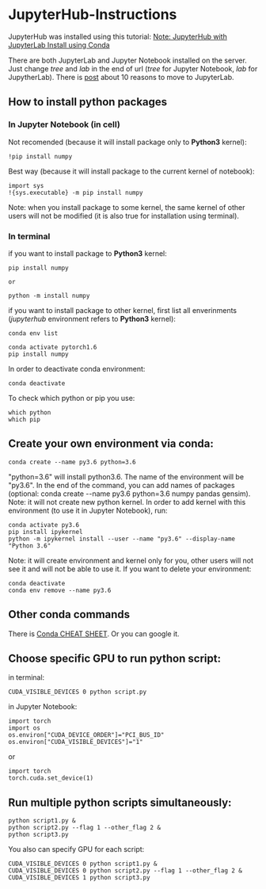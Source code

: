 # JupyterHub-Instructions

JupyterHub was installed using this tutorial: [Note: JupyterHub with JupyterLab Install using Conda](https://www.pugetsystems.com/labs/hpc/Note-JupyterHub-with-JupyterLab-Install-using-Conda-1729/?__cf_chl_captcha_tk__=2b09eabaee415536161c510f692993167f0fae39-1605719268-0-AT0lMwu6Nq5_klECiVLrHm1lSOYR-Xgj_p1h1z3SMHWZOxNAcNFfcA81gy-W3c0EehzlXvCeEFzl_7_z6j8qyfCJVgMVOQAZZxtTQPeSWVNM-fG1edis8D9um7_Z6BktMeetiFSG1Jr9c9U0uSEKvT3_TXkt7twDIlpr_CuHtjcRiYqrI1HkBt5Bo67anv-wnfd38uAcc8byWJBvo06rPWG0E-hN11QlIGbzYBZAgSLUJqYxPyndkYx9lHV3BUmL33DQMpJVeKJ09dQRIg39MjEohMt7K_jNA47m_nUoQQEVaFqGgZzHejzEBZ-pLHZoy0CElaEbuGnLji2QOS7Eo9Ewp7pVj7Aap4U8a9ApuvyVS_9OeBPE0q8_hnKrXIDz4YEzaKcDmgXewLoTVy9XwIrg4JSDK7x8RM1DsmUV5Z4vFNuejxyA5hlb5wJ1PB3UAAt8klMkqEoCIk8mUWnwFHRgp0nQ5sb7tp3XiXcKVn9kiG4J-51Ld-tzk6hNYHHXcmT4Vc215MpftE_YKQo0VkyiVmaX5YHnBX5kwPwyI1eoetEPC_zRL8HNyHFaRUejGkcem3kaUdlFulI7wpRvemudlphsn9MDUGogeY9zfWby)


There are both JupyterLab and Jupyter Notebook installed on the server. Just change *tree* and *lab* in the end of url (*tree* for Jupyter Notebook, *lab* for JupytherLab). There is [post](https://www.analyticsvidhya.com/blog/2020/06/10-powerful-reasons-jupyterlab-data-science/) about 10 reasons to move to JupyterLab. 

## How to install python packages

### In Jupyter Notebook (in cell)
Not recomended (because it will install package only to **Python3** kernel):
```
!pip install numpy
```
Best way (because it will install package to the current kernel of notebook):
```
import sys
!{sys.executable} -m pip install numpy
```
Note: when you install package to some kernel, the same kernel of other users will not be modified (it is also true for installation using terminal).

### In terminal
if you want to install package to **Python3** kernel:
```
pip install numpy

or 

python -m install numpy
```

if you want to install package to other kernel, first list all enverinments (*jupyterhub* environment refers to **Python3** kernel):
```
conda env list
```
```
conda activate pytorch1.6 
pip install numpy
```
In order to deactivate conda environment:
```
conda deactivate
```
To check which python or pip you use:
```
which python
which pip
```

## Create your own environment via conda:
```
conda create --name py3.6 python=3.6 
```
"python=3.6" will install python3.6. The name of the environment will be "py3.6". In the end of the command, you can add names of packages (optional: conda create --name py3.6 python=3.6 numpy pandas gensim). Note: it will not create new python kernel. In order to add kernel with this environment (to use it in Jupyter Notebook), run:
```
conda activate py3.6
pip install ipykernel
python -m ipykernel install --user --name "py3.6" --display-name "Python 3.6"
```
Note: it will create environment and kernel only for you, other users will not see it and will not be able to use it.
If you want to delete your environment:
```
conda deactivate
conda env remove --name py3.6
```

## Other conda commands
There is [Conda CHEAT SHEET](https://docs.conda.io/projects/conda/en/4.6.0/_downloads/52a95608c49671267e40c689e0bc00ca/conda-cheatsheet.pdf). Or you can google it.

## Choose specific GPU to run python script:
in terminal:
```
CUDA_VISIBLE_DEVICES 0 python script.py
```
in Jupyter Notebook:
```
import torch
import os
os.environ["CUDA_DEVICE_ORDER"]="PCI_BUS_ID"
os.environ["CUDA_VISIBLE_DEVICES"]="1"
```
or 
```
import torch
torch.cuda.set_device(1)
```
## Run multiple python scripts simultaneously:
```
python script1.py &
python script2.py --flag 1 --other_flag 2 &
python script3.py
```
You also can specify GPU for each script:
```
CUDA_VISIBLE_DEVICES 0 python script1.py &
CUDA_VISIBLE_DEVICES 0 python script2.py --flag 1 --other_flag 2 &
CUDA_VISIBLE_DEVICES 1 python script3.py
```

